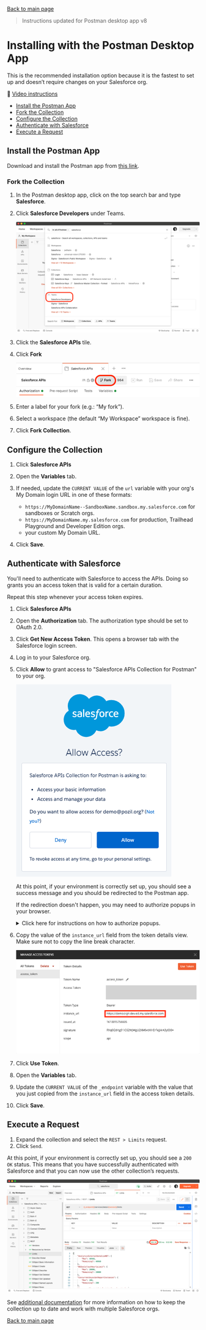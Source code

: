 [Back to main page](README.md)

> Instructions updated for Postman desktop app v8

# Installing with the Postman Desktop App

This is the recommended installation option because it is the fastest to set up and doesn’t require changes on your Salesforce org.

🎥 [Video instructions](https://youtu.be/W-IwW6RM4F0)

- [Install the Postman App](#install-the-postman-app)
- [Fork the Collection](#fork-the-collection)
- [Configure the Collection](#configure-the-collection)
- [Authenticate with Salesforce](#authenticate-with-salesforce)
- [Execute a Request](#execute-a-request)


## Install the Postman App

Download and install the Postman app from [this link](https://www.postman.com/downloads).


### Fork the Collection

1. In the Postman desktop app, click on the top search bar and type **Salesforce**.
1. Click **Salesforce Developers** under Teams.

    ![Searching for Salesforce screenshot](doc-gfx/app/search-salesforce.png)

1. Click the **Salesforce APIs** tile.
1. Click **Fork**

    ![Fork button screenshot](doc-gfx/app/fork-button.png)

1. Enter a label for your fork (e.g.: “My fork”).
1. Select a workspace (the default “My Workspace” workspace is fine).
1. Click **Fork Collection**.


## Configure the Collection

1. Click **Salesforce APIs**
1. Open the **Variables** tab.
1. If needed, update the `CURRENT VALUE` of the `url` variable with your org's My Domain login URL in one of these formats:

    - `https://MyDomainName--SandboxName.sandbox.my.salesforce.com` for sandboxes or Scratch orgs.
    - `https://MyDomainName.my.salesforce.com` for production, Trailhead Playground and Developer Edition orgs.
    - your custom My Domain URL.

1. Click **Save**.


## Authenticate with Salesforce

You'll need to authenticate with Salesforce to access the APIs. Doing so grants you an access token that is valid for a certain duration.

Repeat this step whenever your access token expires.

1. Click **Salesforce APIs**
1. Open the **Authorization** tab. The authorization type should be set to OAuth 2.0.
1. Click **Get New Access Token**. This opens a browser tab with the Salesforce login screen.
1. Log in to your Salesforce org.
1. Click **Allow** to grant access to "Salesforce APIs Collection for Postman" to your org.

    ![Grant access screenshot](doc-gfx/salesforce/grant-access.png)

    At this point, if your environment is correctly set up, you should see a success message and you should be redirected to the Postman app.

    If the redirection doesn't happen, you may need to authorize popups in your browser.

    <details><summary>Click here for instructions on how to authorize popups.</summary>
    <p>
    Note: these instructions are for Chrome but the steps should be similar with other browsers.

    1. Click the popup error in the address bar, choose to allow popups from Postman:

        ![Allow popup screenshot](doc-gfx/web/allow-popup.png)

    1. Refresh the page and allow the browser to open the Postman app:

        ![Open Postman app screenshot](doc-gfx/web/allow-open-app.png)
    </p>
    </details>

1. Copy the value of the `instance_url` field from the token details view. Make sure not to copy the line break character.

    ![Grant access screenshot](doc-gfx/app/manage-token.png)

1. Click **Use Token**.
1. Open the **Variables** tab.
1. Update the `CURRENT VALUE` of the `_endpoint` variable with the value that you just copied from the `instance_url` field in the access token details.
1. Click **Save**.


## Execute a Request

1. Expand the collection and select the `REST > Limits` request.
1. Click `Send`.

At this point, if your environment is correctly set up, you should see a `200 OK` status. This means that you have successfully authenticated with Salesforce and that you can now use the other collection’s requests.

![Authenticate screenshot](doc-gfx/app/limits-status-200.png)

See [additional documentation](README.md#additional-documentation) for more information on how to keep the collection up to date and work with multiple Salesforce orgs.


[Back to main page](README.md)
